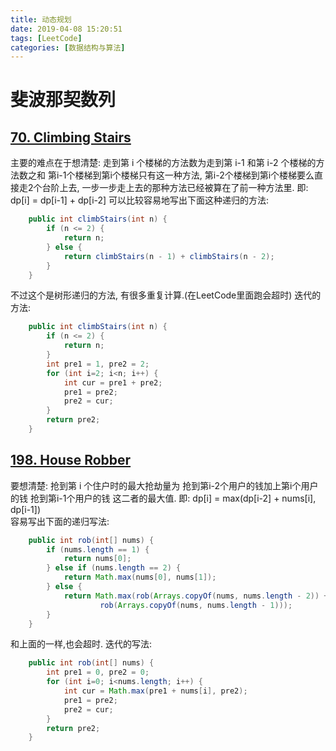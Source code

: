 ```yaml
---
title: 动态规划
date: 2019-04-08 15:20:51
tags: [LeetCode]
categories: [数据结构与算法]
---
```

# 斐波那契数列
## [70. Climbing Stairs](https://leetcode.com/problems/climbing-stairs)
主要的难点在于想清楚: 走到第 i 个楼梯的方法数为走到第 i-1 和第 i-2 个楼梯的方法数之和
第i-1个楼梯到第i个楼梯只有这一种方法,
第i-2个楼梯到第i个楼梯要么直接走2个台阶上去, 一步一步走上去的那种方法已经被算在了前一种方法里.
即: dp[i] = dp[i-1] + dp[i-2]
可以比较容易地写出下面这种递归的方法:
```java
    public int climbStairs(int n) {
        if (n <= 2) {
            return n;
        } else {
            return climbStairs(n - 1) + climbStairs(n - 2);
        }
    }
```
不过这个是树形递归的方法, 有很多重复计算.(在LeetCode里面跑会超时)
迭代的方法:
```java
    public int climbStairs(int n) {
        if (n <= 2) {
            return n;
        }
        int pre1 = 1, pre2 = 2;
        for (int i=2; i<n; i++) {
            int cur = pre1 + pre2;
            pre1 = pre2;
            pre2 = cur;
        }
        return pre2;
    }
```

## [198. House Robber](https://leetcode.com/problems/house-robber/)
要想清楚: 抢到第 i 个住户时的最大抢劫量为 抢到第i-2个用户的钱加上第i个用户的钱
                                       抢到第i-1个用户的钱
                                这二者的最大值.
即: dp[i] = max(dp[i-2] + nums[i], dp[i-1])      
容易写出下面的递归写法:
```java
    public int rob(int[] nums) {
        if (nums.length == 1) {
            return nums[0];
        } else if (nums.length == 2) {
            return Math.max(nums[0], nums[1]);
        } else {
            return Math.max(rob(Arrays.copyOf(nums, nums.length - 2)) + nums[nums.length - 1],
                    rob(Arrays.copyOf(nums, nums.length - 1)));
        }
    }
```
和上面的一样,也会超时.
迭代的写法:
```java
    public int rob(int[] nums) {
        int pre1 = 0, pre2 = 0;
        for (int i=0; i<nums.length; i++) {
            int cur = Math.max(pre1 + nums[i], pre2);
            pre1 = pre2;
            pre2 = cur;
        }
        return pre2;
    }
```

